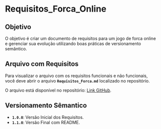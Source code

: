 # Requisitos_Forca_Online

## Objetivo

O objetivo é criar um documento de requisitos para um jogo de forca online e gerenciar sua evolução utilizando boas práticas de versionamento semântico.

## Arquivo com Requisitos

Para visualizar o arquivo com os requisitos funcionais e não funcionais, você deve abrir o arquivo **`Requisitos_Forca.md`** localizado no repositório.

O arquivo está disponível no repositório: [Link GitHub](https://github.com/ViniciusSavian/Requisitos_Forca_Online).

## Versionamento Sêmantico 

- **`1.0.0`**: Versão Inicial dos Requisitos.
- **`1.1.0`**: Versão Final com README.
